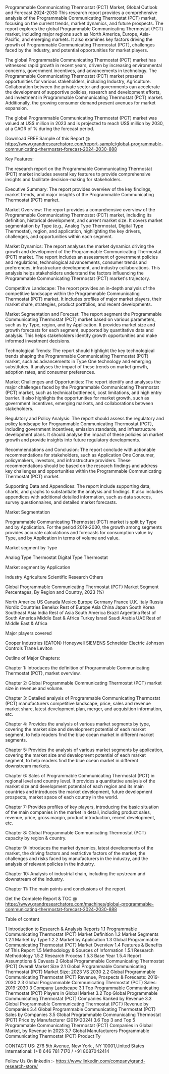 Programmable Communicating Thermostat (PCT) Market, Global Outlook and Forecast 2024-2030
This research report provides a comprehensive analysis of the Programmable Communicating Thermostat (PCT) market, focusing on the current trends, market dynamics, and future prospects. The report explores the global Programmable Communicating Thermostat (PCT) market, including major regions such as North America, Europe, Asia-Pacific, and emerging markets. It also examines key factors driving the growth of Programmable Communicating Thermostat (PCT), challenges faced by the industry, and potential opportunities for market players.

The global Programmable Communicating Thermostat (PCT) market has witnessed rapid growth in recent years, driven by increasing environmental concerns, government incentives, and advancements in technology. The Programmable Communicating Thermostat (PCT) market presents opportunities for various stakeholders, including Industry, Agriculture. Collaboration between the private sector and governments can accelerate the development of supportive policies, research and development efforts, and investment in Programmable Communicating Thermostat (PCT) market. Additionally, the growing consumer demand present avenues for market expansion.

The global Programmable Communicating Thermostat (PCT) market was valued at US$ million in 2023 and is projected to reach US$ million by 2030, at a CAGR of % during the forecast period.

Download FREE Sample of this Report @ https://www.grandresearchstore.com/report-sample/global-programmable-communicating-thermostat-forecast-2024-2030-888


Key Features:

The research report on the Programmable Communicating Thermostat (PCT) market includes several key features to provide comprehensive insights and facilitate decision-making for stakeholders.

Executive Summary: The report provides overview of the key findings, market trends, and major insights of the Programmable Communicating Thermostat (PCT) market.

Market Overview: The report provides a comprehensive overview of the Programmable Communicating Thermostat (PCT) market, including its definition, historical development, and current market size. It covers market segmentation by Type (e.g., Analog Type Thermostat, Digital Type Thermostat), region, and application, highlighting the key drivers, challenges, and opportunities within each segment.

Market Dynamics: The report analyses the market dynamics driving the growth and development of the Programmable Communicating Thermostat (PCT) market. The report includes an assessment of government policies and regulations, technological advancements, consumer trends and preferences, infrastructure development, and industry collaborations. This analysis helps stakeholders understand the factors influencing the Programmable Communicating Thermostat (PCT) market's trajectory.

Competitive Landscape: The report provides an in-depth analysis of the competitive landscape within the Programmable Communicating Thermostat (PCT) market. It includes profiles of major market players, their market share, strategies, product portfolios, and recent developments.

Market Segmentation and Forecast: The report segment the Programmable Communicating Thermostat (PCT) market based on various parameters, such as by Type, region, and by Application. It provides market size and growth forecasts for each segment, supported by quantitative data and analysis. This helps stakeholders identify growth opportunities and make informed investment decisions.

Technological Trends: The report should highlight the key technological trends shaping the Programmable Communicating Thermostat (PCT) market, such as advancements in Type One technology and emerging substitutes. It analyses the impact of these trends on market growth, adoption rates, and consumer preferences.

Market Challenges and Opportunities: The report identify and analyses the major challenges faced by the Programmable Communicating Thermostat (PCT) market, such as technical bottleneck, cost limitations, and high entry barrier. It also highlights the opportunities for market growth, such as government incentives, emerging markets, and collaborations between stakeholders.

Regulatory and Policy Analysis: The report should assess the regulatory and policy landscape for Programmable Communicating Thermostat (PCT), including government incentives, emission standards, and infrastructure development plans. It should analyse the impact of these policies on market growth and provide insights into future regulatory developments.

Recommendations and Conclusion: The report conclude with actionable recommendations for stakeholders, such as Application One Consumer, policymakers, investors, and infrastructure providers. These recommendations should be based on the research findings and address key challenges and opportunities within the Programmable Communicating Thermostat (PCT) market.

Supporting Data and Appendices: The report include supporting data, charts, and graphs to substantiate the analysis and findings. It also includes appendices with additional detailed information, such as data sources, survey questionnaires, and detailed market forecasts.

Market Segmentation

Programmable Communicating Thermostat (PCT) market is split by Type and by Application. For the period 2019-2030, the growth among segments provides accurate calculations and forecasts for consumption value by Type, and by Application in terms of volume and value.



Market segment by Type



Analog Type Thermostat
Digital Type Thermostat


Market segment by Application



Industry
Agriculture
Scientific Research
Others


Global Programmable Communicating Thermostat (PCT) Market Segment Percentages, By Region and Country, 2023 (%)



North America
US
Canada
Mexico
Europe
Germany
France
U.K.
Italy
Russia
Nordic Countries
Benelux
Rest of Europe
Asia
China
Japan
South Korea
Southeast Asia
India
Rest of Asia
South America
Brazil
Argentina
Rest of South America
Middle East & Africa
Turkey
Israel
Saudi Arabia
UAE
Rest of Middle East & Africa


Major players covered



Cooper Industries (EATON)
Honeywell
SIEMENS
Schneider Electric
Johnson Controls
Trane
Leviton


Outline of Major Chapters:

Chapter 1: Introduces the definition of Programmable Communicating Thermostat (PCT), market overview.

Chapter 2: Global Programmable Communicating Thermostat (PCT) market size in revenue and volume.

Chapter 3: Detailed analysis of Programmable Communicating Thermostat (PCT) manufacturers competitive landscape, price, sales and revenue market share, latest development plan, merger, and acquisition information, etc.

Chapter 4: Provides the analysis of various market segments by type, covering the market size and development potential of each market segment, to help readers find the blue ocean market in different market segments.

Chapter 5: Provides the analysis of various market segments by application, covering the market size and development potential of each market segment, to help readers find the blue ocean market in different downstream markets.

Chapter 6: Sales of Programmable Communicating Thermostat (PCT) in regional level and country level. It provides a quantitative analysis of the market size and development potential of each region and its main countries and introduces the market development, future development prospects, market space of each country in the world.

Chapter 7: Provides profiles of key players, introducing the basic situation of the main companies in the market in detail, including product sales, revenue, price, gross margin, product introduction, recent development, etc.

Chapter 8: Global Programmable Communicating Thermostat (PCT) capacity by region & country.

Chapter 9: Introduces the market dynamics, latest developments of the market, the driving factors and restrictive factors of the market, the challenges and risks faced by manufacturers in the industry, and the analysis of relevant policies in the industry.

Chapter 10: Analysis of industrial chain, including the upstream and downstream of the industry.

Chapter 11: The main points and conclusions of the report.

Get the Complete Report & TOC @ https://www.grandresearchstore.com/machines/global-programmable-communicating-thermostat-forecast-2024-2030-888

Table of content

1 Introduction to Research & Analysis Reports
1.1 Programmable Communicating Thermostat (PCT) Market Definition
1.2 Market Segments
1.2.1 Market by Type
1.2.2 Market by Application
1.3 Global Programmable Communicating Thermostat (PCT) Market Overview
1.4 Features & Benefits of This Report
1.5 Methodology & Sources of Information
1.5.1 Research Methodology
1.5.2 Research Process
1.5.3 Base Year
1.5.4 Report Assumptions & Caveats
2 Global Programmable Communicating Thermostat (PCT) Overall Market Size
2.1 Global Programmable Communicating Thermostat (PCT) Market Size: 2023 VS 2030
2.2 Global Programmable Communicating Thermostat (PCT) Revenue, Prospects & Forecasts: 2019-2030
2.3 Global Programmable Communicating Thermostat (PCT) Sales: 2019-2030
3 Company Landscape
3.1 Top Programmable Communicating Thermostat (PCT) Players in Global Market
3.2 Top Global Programmable Communicating Thermostat (PCT) Companies Ranked by Revenue
3.3 Global Programmable Communicating Thermostat (PCT) Revenue by Companies
3.4 Global Programmable Communicating Thermostat (PCT) Sales by Companies
3.5 Global Programmable Communicating Thermostat (PCT) Price by Manufacturer (2019-2024)
3.6 Top 3 and Top 5 Programmable Communicating Thermostat (PCT) Companies in Global Market, by Revenue in 2023
3.7 Global Manufacturers Programmable Communicating Thermostat (PCT) Product Ty

CONTACT US:
276 5th Avenue, New York , NY 10001,United States
International: (+1) 646 781 7170 / +91 8087042414

Follow Us On linkedin :- https://www.linkedin.com/company/grand-research-store/
